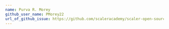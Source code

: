 ```yaml
---
name: Purva R. Morey
github_user_name: PMorey22
url_of_github_issue: https://github.com/scaleracademy/scaler-open-source-september-challenge/issues/237  
---
```

